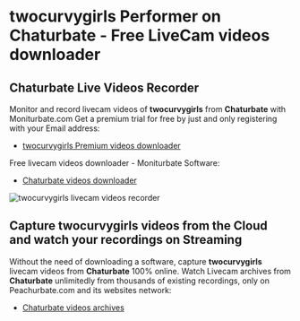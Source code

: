 # twocurvygirls Performer on Chaturbate - Free LiveCam videos downloader

## Chaturbate Live Videos Recorder

Monitor and record livecam videos of **twocurvygirls** from **Chaturbate** with Moniturbate.com
Get a premium trial for free by just and only registering with your Email address:
* [twocurvygirls Premium videos downloader](https://moniturbate.com/request-demo-licence-key.html)

Free livecam videos downloader - Moniturbate Software:
* [Chaturbate videos downloader](https://moniturbate.com/moniturbate-download-software.html)

![twocurvygirls livecam videos recorder](https://peachurnet.com/templates/moniturbate-software.png)


## Capture twocurvygirls videos from the Cloud and watch your recordings on Streaming

Without the need of downloading a software, capture **twocurvygirls** livecam videos from **Chaturbate** 100% online.
Watch Livecam archives from **Chaturbate** unlimitedly from thousands of existing recordings, only on Peachurbate.com and its websites network:
* [Chaturbate videos archives](https://peachurnet.com/)